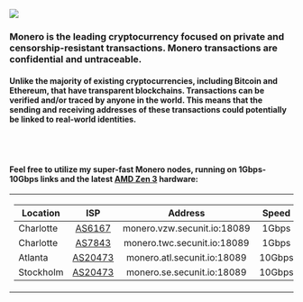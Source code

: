 [![](https://secunit.pages.dev/images/monero-logo-480.png)](https://getmonero.org)
### Monero is the leading cryptocurrency focused on private and censorship-resistant transactions. Monero transactions are confidential and untraceable.  
#### Unlike the majority of existing cryptocurrencies, including Bitcoin and Ethereum, that have transparent blockchains. Transactions can be verified and/or traced by anyone in the world. This means that the sending and receiving addresses of these transactions could potentially be linked to real-world identities.
<br />
<br />

#### Feel free to utilize my super-fast Monero nodes, running on 1Gbps-10Gbps links and the latest [AMD Zen 3](https://www.amd.com/en/products/cpu/amd-ryzen-9-5950x#product-specs) hardware:

<table style="width:100%">
<tr>
<td>

| Location | ISP | Address | Speed |
| --- | :---: | :----: | :----: |
| Charlotte | [AS6167](https://bgp.he.net/AS6167) | monero.vzw.secunit.io:18089 | 1Gbps |
| Charlotte | [AS7843](https://bgp.he.net/AS7843) | monero.twc.secunit.io:18089 | 1Gbps |
| Atlanta | [AS20473](https://bgp.he.net/AS20473) | monero.atl.secunit.io:18089 | 10Gbps |
| Stockholm | [AS20473](https://bgp.he.net/AS20473) | monero.se.secunit.io:18089 | 10Gbps |

</td>
</tr>
</table>
